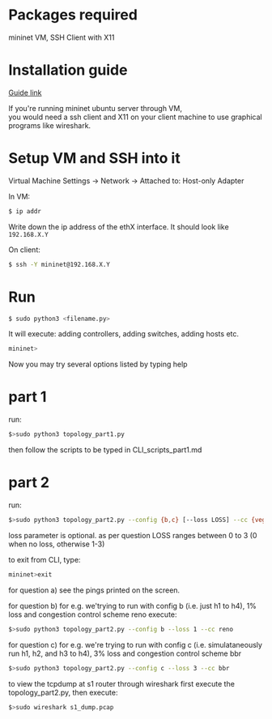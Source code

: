 # Packages required
mininet VM, SSH Client with X11
# Installation guide
[Guide link](http://mininet.org/download/#option-1-mininet-vm-installation-easy-recommended) 

If you're running mininet ubuntu server through VM,  
you would need a ssh client and X11 on your client machine to use graphical programs like wireshark.
# Setup VM and SSH into it
Virtual Machine Settings -> Network -> Attached to: Host-only Adapter

In VM:
```bash
$ ip addr
```
Write down the ip address of the ethX interface. It should look like `192.168.X.Y`

On client:
```bash
$ ssh -Y mininet@192.168.X.Y
```

# Run
```bash
$ sudo python3 <filename.py>
```
It will execute: adding controllers, adding switches, adding hosts etc.

```bash
mininet>
```
Now you may try several options listed by typing help

# part 1
run: 
```bash
$>sudo python3 topology_part1.py
```
then follow the scripts to be typed in CLI_scripts_part1.md

# part 2 
run: 
```bash
$>sudo python3 topology_part2.py --config {b,c} [--loss LOSS] --cc {vegas,reno,cubic,bbr} 
```
loss parameter is optional. as per question LOSS ranges between 0 to 3 (0 when no loss, otherwise 1-3)

to exit from CLI, type:
```bash
mininet>exit
```
for question a) see the pings printed on the screen.


for question b) 
for e.g. we'trying to run with config b (i.e. just h1 to h4), 1% loss and congestion control scheme reno
execute:
```bash
$>sudo python3 topology_part2.py --config b --loss 1 --cc reno
```


for question c)
for e.g. we're trying to run with config c (i.e. simulataneously run h1, h2, and h3 to h4), 3% loss and congestion control scheme bbr
```bash
$>sudo python3 topology_part2.py --config c --loss 3 --cc bbr
```




to view the tcpdump at s1 router through wireshark first execute the topology_part2.py, then execute:
```bash
$>sudo wireshark s1_dump.pcap
```

